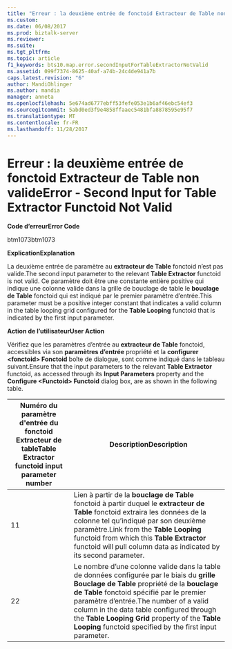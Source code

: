 ```yaml
---
title: "Erreur : la deuxième entrée de fonctoid Extracteur de Table non valide | Documents Microsoft"
ms.custom: 
ms.date: 06/08/2017
ms.prod: biztalk-server
ms.reviewer: 
ms.suite: 
ms.tgt_pltfrm: 
ms.topic: article
f1_keywords: bts10.map.error.secondInputForTableExtractorNotValid
ms.assetid: 099f7374-8625-40af-a74b-24c4de941a7b
caps.latest.revision: "6"
author: MandiOhlinger
ms.author: mandia
manager: anneta
ms.openlocfilehash: 5e674ad6777ebff53fefe053e1b6af46ebc54ef3
ms.sourcegitcommit: 5abd0ed3f9e4858ffaaec5481bfa8878595e95f7
ms.translationtype: MT
ms.contentlocale: fr-FR
ms.lasthandoff: 11/28/2017
---
```

# <a name="error---second-input-for-table-extractor-functoid-not-valid"></a><span data-ttu-id="30959-102">Erreur : la deuxième entrée de fonctoid Extracteur de Table non valide</span><span class="sxs-lookup"><span data-stu-id="30959-102">Error - Second Input for Table Extractor Functoid Not Valid</span></span>
<span data-ttu-id="30959-103">**Code d’erreur**</span><span class="sxs-lookup"><span data-stu-id="30959-103">**Error Code**</span></span>  
  
 <span data-ttu-id="30959-104">btm1073</span><span class="sxs-lookup"><span data-stu-id="30959-104">btm1073</span></span>  
  
 <span data-ttu-id="30959-105">**Explication**</span><span class="sxs-lookup"><span data-stu-id="30959-105">**Explanation**</span></span>  
  
 <span data-ttu-id="30959-106">La deuxième entrée de paramètre au **extracteur de Table** fonctoid n’est pas valide.</span><span class="sxs-lookup"><span data-stu-id="30959-106">The second input parameter to the relevant **Table Extractor** functoid is not valid.</span></span> <span data-ttu-id="30959-107">Ce paramètre doit être une constante entière positive qui indique une colonne valide dans la grille de bouclage de table le **bouclage de Table** fonctoid qui est indiqué par le premier paramètre d’entrée.</span><span class="sxs-lookup"><span data-stu-id="30959-107">This parameter must be a positive integer constant that indicates a valid column in the table looping grid configured for the **Table Looping** functoid that is indicated by the first input parameter.</span></span>  
  
 <span data-ttu-id="30959-108">**Action de l’utilisateur**</span><span class="sxs-lookup"><span data-stu-id="30959-108">**User Action**</span></span>  
  
 <span data-ttu-id="30959-109">Vérifiez que les paramètres d’entrée au **extracteur de Table** fonctoid, accessibles via son **paramètres d’entrée** propriété et la **configurer \<fonctoid\> Fonctoid** boîte de dialogue, sont comme indiqué dans le tableau suivant.</span><span class="sxs-lookup"><span data-stu-id="30959-109">Ensure that the input parameters to the relevant **Table Extractor** functoid, as accessed through its **Input Parameters** property and the **Configure \<Functoid\> Functoid** dialog box, are as shown in the following table.</span></span>  
  
|<span data-ttu-id="30959-110">Numéro du paramètre d'entrée du fonctoid Extracteur de table</span><span class="sxs-lookup"><span data-stu-id="30959-110">Table Extractor functoid input parameter number</span></span>|<span data-ttu-id="30959-111"> Description</span><span class="sxs-lookup"><span data-stu-id="30959-111">Description</span></span>|  
|-----------------------------------------------------|-----------------|  
|<span data-ttu-id="30959-112">1</span><span class="sxs-lookup"><span data-stu-id="30959-112">1</span></span>|<span data-ttu-id="30959-113">Lien à partir de la **bouclage de Table** fonctoid à partir duquel le **extracteur de Table** fonctoid extraira les données de la colonne tel qu’indiqué par son deuxième paramètre.</span><span class="sxs-lookup"><span data-stu-id="30959-113">Link from the **Table Looping** functoid from which this **Table Extractor** functoid will pull column data as indicated by its second parameter.</span></span>|  
|<span data-ttu-id="30959-114">2</span><span class="sxs-lookup"><span data-stu-id="30959-114">2</span></span>|<span data-ttu-id="30959-115">Le nombre d’une colonne valide dans la table de données configurée par le biais du **grille Bouclage de Table** propriété de la **bouclage de Table** fonctoid spécifié par le premier paramètre d’entrée.</span><span class="sxs-lookup"><span data-stu-id="30959-115">The number of a valid column in the data table configured through the **Table Looping Grid** property of the **Table Looping** functoid specified by the first input parameter.</span></span>|